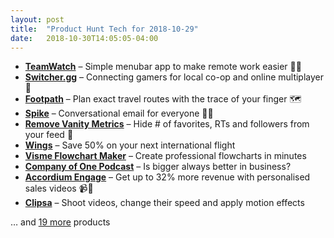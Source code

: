 ```yaml
---
layout: post
title:  "Product Hunt Tech for 2018-10-29"
date:   2018-10-30T14:05:05-04:00
---
```


* **[TeamWatch](https://www.producthunt.com/posts/teamwatch?utm_campaign=producthunt-api&utm_medium=api&utm_source=Application%3A+Daily+Digest+RSS+%28ID%3A+3202%29)** – Simple menubar app to make remote work easier 💼⏰
* **[Switcher.gg](https://www.producthunt.com/posts/switcher-gg?utm_campaign=producthunt-api&utm_medium=api&utm_source=Application%3A+Daily+Digest+RSS+%28ID%3A+3202%29)** – Connecting gamers for local co-op and online multiplayer 👾
* **[Footpath](https://www.producthunt.com/posts/footpath?utm_campaign=producthunt-api&utm_medium=api&utm_source=Application%3A+Daily+Digest+RSS+%28ID%3A+3202%29)** – Plan exact travel routes with the trace of your finger 🗺️
* **[Spike](https://www.producthunt.com/posts/spike-4?utm_campaign=producthunt-api&utm_medium=api&utm_source=Application%3A+Daily+Digest+RSS+%28ID%3A+3202%29)** – Conversational email for everyone 💌💬
* **[Remove Vanity Metrics](https://www.producthunt.com/posts/remove-vanity-metrics?utm_campaign=producthunt-api&utm_medium=api&utm_source=Application%3A+Daily+Digest+RSS+%28ID%3A+3202%29)** – Hide # of favorites, RTs and followers from your feed 🙏
* **[Wings](https://www.producthunt.com/posts/wings-643a8a5b-78dc-4524-876b-808e30737c30?utm_campaign=producthunt-api&utm_medium=api&utm_source=Application%3A+Daily+Digest+RSS+%28ID%3A+3202%29)** – Save 50% on your next international flight
* **[Visme Flowchart Maker](https://www.producthunt.com/posts/visme-flowchart-maker?utm_campaign=producthunt-api&utm_medium=api&utm_source=Application%3A+Daily+Digest+RSS+%28ID%3A+3202%29)** – Create professional flowcharts in minutes
* **[Company of One Podcast](https://www.producthunt.com/posts/company-of-one-podcast?utm_campaign=producthunt-api&utm_medium=api&utm_source=Application%3A+Daily+Digest+RSS+%28ID%3A+3202%29)** – Is bigger always better in business?
* **[Accordium Engage](https://www.producthunt.com/posts/accordium-engage?utm_campaign=producthunt-api&utm_medium=api&utm_source=Application%3A+Daily+Digest+RSS+%28ID%3A+3202%29)** – Get up to 32% more revenue with personalised sales videos 📹🤑
* **[Clipsa](https://www.producthunt.com/posts/clipsa?utm_campaign=producthunt-api&utm_medium=api&utm_source=Application%3A+Daily+Digest+RSS+%28ID%3A+3202%29)** – Shoot videos, change their speed and apply motion effects

… and [19 more](https://www.producthunt.com/tech) products